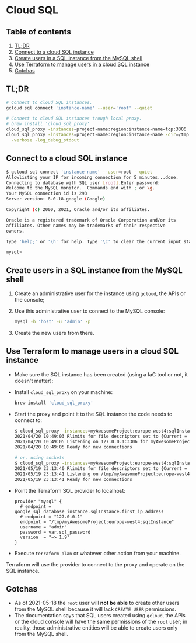 # Cloud SQL

## Table of contents <!-- omit in toc -->

1. [TL;DR](#tldr)
1. [Connect to a cloud SQL instance](#connect-to-a-cloud-sql-instance)
1. [Create users in a SQL instance from the MySQL shell](#create-users-in-a-sql-instance-from-the-mysql-shell)
1. [Use Terraform to manage users in a cloud SQL instance](#use-terraform-to-manage-users-in-a-cloud-sql-instance)
1. [Gotchas](#gotchas)

## TL;DR

```sh
# Connect to cloud SQL instances.
gcloud sql connect 'instance-name' --user='root' --quiet

# Connect to cloud SQL instances trough local proxy.
# brew install 'cloud_sql_proxy'
cloud_sql_proxy -instances=project-name:region:instance-name=tcp:3306
cloud_sql_proxy -instances=project-name:region:instance-name -dir=/tmp \
  -verbose -log_debug_stdout
```

## Connect to a cloud SQL instance

```sh
$ gcloud sql connect 'instance-name' --user=root --quiet
Allowlisting your IP for incoming connection for 5 minutes...done.
Connecting to database with SQL user [root].Enter password:
Welcome to the MySQL monitor.  Commands end with ; or \g.
Your MySQL connection id is 293
Server version: 8.0.18-google (Google)

Copyright (c) 2000, 2021, Oracle and/or its affiliates.

Oracle is a registered trademark of Oracle Corporation and/or its
affiliates. Other names may be trademarks of their respective
owners.

Type 'help;' or '\h' for help. Type '\c' to clear the current input statement.

mysql>
```

## Create users in a SQL instance from the MySQL shell

1. Create an administrative user for the instance using `gcloud`, the APIs or the console;
1. Use this administrative user to connect to the MySQL console:

   ```sh
   mysql -h 'host' -u 'admin' -p
   ```

1. Create the new users from there.

## Use Terraform to manage users in a cloud SQL instance

- Make sure the SQL instance has been created (using a IaC tool or not, it doesn't matter);
- Install `cloud_sql_proxy` on your machine:

  ```sh
  brew install 'cloud_sql_proxy'
  ```

- Start the proxy and point it to the SQL instance the code needs to connect to:

  ```sh
  $ cloud_sql_proxy -instances=myAwesomeProject:europe-west4:sqlInstance=tcp:3306 -verbose -log_debug_stdout
  2021/04/20 10:49:03 Rlimits for file descriptors set to {Current = 8500, Max = 9223372036854775807}
  2021/04/20 10:49:05 Listening on 127.0.0.1:3306 for myAwesomeProject:europe-west4:sqlInstance
  2021/04/20 10:49:05 Ready for new connections

  # or, using sockets
  $ cloud_sql_proxy -instances=myAwesomeProject:europe-west4:sqlInstance -dir=/tmp -verbose -log_debug_stdout
  2021/05/19 23:13:40 Rlimits for file descriptors set to {Current = 8500, Max = 9223372036854775807}
  2021/05/19 23:13:41 Listening on /tmp/myAwesomeProject:europe-west4:sqlInstance for myAwesomeProject:europe-west4:sqlInstance
  2021/05/19 23:13:41 Ready for new connections
  ```

- Point the Terraform SQL provider to localhost:

  ```hcl
  provider "mysql" {
    # endpoint = google_sql_database_instance.sqlInstance.first_ip_address
    # endpoint = "127.0.0.1"
    endpoint = "/tmp/myAwesomeProject:europe-west4:sqlInstance"
    username = "admin"
    password = var.sql_password
    version  = "~> 1.9"
  }
  ```

- Execute `terraform plan` or whatever other action from your machine.

Terraform will use the provider to connect to the proxy and operate on the SQL instance.

## Gotchas

- As of 2021-05-18 the `root` user will **not be able** to create other users from the MySQL shell because it will lack `CREATE USER` permissions.  
- The documentation says that SQL users created using `gcloud`, the APIs or the cloud console will have the same permissions of the `root` user; in reality, those administrative entities will be able to create users only from the MySQL shell.

